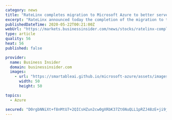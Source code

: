 ```yaml
---
category: news
title: "RateLinx completes migration to Microsoft Azure to better serve customers"
excerpt: "RateLinx announced today the completion of the migration to the Microsoft Azure cloud computing platform. The migration will enable more capabilities within the RateLinx suite of cloud-based logistics solutions,"
publishedDateTime: 2020-05-22T00:21:00Z
webUrl: "https://markets.businessinsider.com/news/stocks/ratelinx-completes-migration-to-microsoft-azure-to-better-serve-customers-1029225453"
type: article
quality: 56
heat: 56
published: false

provider:
  name: Business Insider
  domain: businessinsider.com
  images:
    - url: "https://smartableai.github.io/microsoft-azure/assets/images/organizations/businessinsider.com-50x50.jpg"
      width: 50
      height: 50

topics:
  - Azure

secured: "D0rgbNNiXt+f8nMtU7+2QICsHZun2cw0gXRbK37Zt6NuQLL1pRZJ48zE+ji9jeo3xAvl+rk9ZI/WYMvlpyUxE7FopkVR6GXHq+LYMk5BJCV6u9SYD0DuysmG2vvZ8stHI2Dk9vDnN3AiZ+5TszZHm7Q8PqxO/2I8WXbTSGMT07YjrD2cBTOHdG6K2NxRHjVe6ndQQyEt5piFqZaG/fOI0ZvzDunqSycc61m2qQsOXZhGwMIIRadqrmUbnPxi+kMzhEUxFO0juiJfGRuXInUWVZ3GwD3f3hlYrzrNsTj8rPrGB0I3BYJWpCLTvfXHCcyy;b84503kXFLZlyridXQ0Ang=="
---
```


